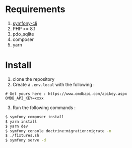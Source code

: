 Requirements
============

1. [symfony-cli](https://symfony.com/download)
2. PHP >= 8.1
3. pdo_sqlite
4. composer
5. yarn

Install
=======

1. clone the repository
2. Create a `.env.local` with the following :
```dotenv
# Get yours here : https://www.omdbapi.com/apikey.aspx
OMDB_API_KEY=xxxx 
```
3. Run the following commands :

```bash
$ symfony composer install
$ yarn install
$ yarn dev
$ symfony console doctrine:migration:migrate -n
$ ./fixtures.sh
$ symfony serve -d 
```
